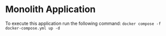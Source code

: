# Monolith Application
To execute this application run the following command:
`docker compose -f docker-compose.yml up -d` 